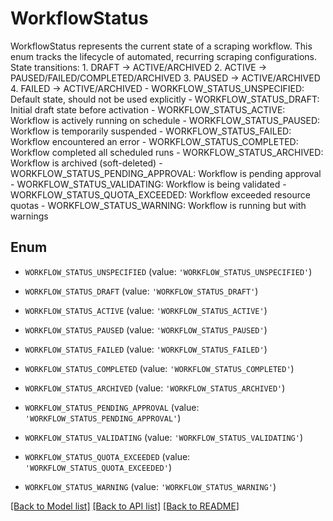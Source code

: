 # WorkflowStatus

WorkflowStatus represents the current state of a scraping workflow. This enum tracks the lifecycle of automated, recurring scraping configurations.  State transitions: 1. DRAFT -> ACTIVE/ARCHIVED 2. ACTIVE -> PAUSED/FAILED/COMPLETED/ARCHIVED 3. PAUSED -> ACTIVE/ARCHIVED 4. FAILED -> ACTIVE/ARCHIVED   - WORKFLOW_STATUS_UNSPECIFIED: Default state, should not be used explicitly  - WORKFLOW_STATUS_DRAFT: Initial draft state before activation  - WORKFLOW_STATUS_ACTIVE: Workflow is actively running on schedule  - WORKFLOW_STATUS_PAUSED: Workflow is temporarily suspended  - WORKFLOW_STATUS_FAILED: Workflow encountered an error  - WORKFLOW_STATUS_COMPLETED: Workflow completed all scheduled runs  - WORKFLOW_STATUS_ARCHIVED: Workflow is archived (soft-deleted)  - WORKFLOW_STATUS_PENDING_APPROVAL: Workflow is pending approval  - WORKFLOW_STATUS_VALIDATING: Workflow is being validated  - WORKFLOW_STATUS_QUOTA_EXCEEDED: Workflow exceeded resource quotas  - WORKFLOW_STATUS_WARNING: Workflow is running but with warnings

## Enum

* `WORKFLOW_STATUS_UNSPECIFIED` (value: `'WORKFLOW_STATUS_UNSPECIFIED'`)

* `WORKFLOW_STATUS_DRAFT` (value: `'WORKFLOW_STATUS_DRAFT'`)

* `WORKFLOW_STATUS_ACTIVE` (value: `'WORKFLOW_STATUS_ACTIVE'`)

* `WORKFLOW_STATUS_PAUSED` (value: `'WORKFLOW_STATUS_PAUSED'`)

* `WORKFLOW_STATUS_FAILED` (value: `'WORKFLOW_STATUS_FAILED'`)

* `WORKFLOW_STATUS_COMPLETED` (value: `'WORKFLOW_STATUS_COMPLETED'`)

* `WORKFLOW_STATUS_ARCHIVED` (value: `'WORKFLOW_STATUS_ARCHIVED'`)

* `WORKFLOW_STATUS_PENDING_APPROVAL` (value: `'WORKFLOW_STATUS_PENDING_APPROVAL'`)

* `WORKFLOW_STATUS_VALIDATING` (value: `'WORKFLOW_STATUS_VALIDATING'`)

* `WORKFLOW_STATUS_QUOTA_EXCEEDED` (value: `'WORKFLOW_STATUS_QUOTA_EXCEEDED'`)

* `WORKFLOW_STATUS_WARNING` (value: `'WORKFLOW_STATUS_WARNING'`)

[[Back to Model list]](../README.md#documentation-for-models) [[Back to API list]](../README.md#documentation-for-api-endpoints) [[Back to README]](../README.md)


